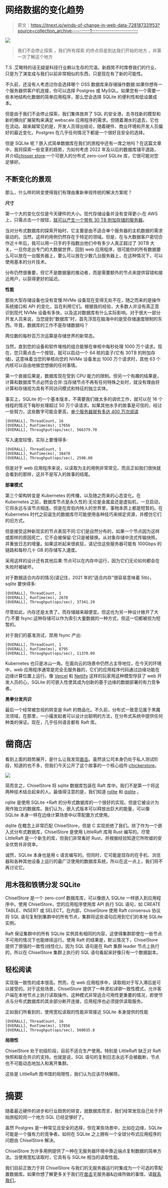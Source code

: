 # 网络数据的变化趋势

> 原文：<https://itnext.io/winds-of-change-in-web-data-728187331f53?source=collection_archive---------1----------------------->

![](img/d3bad58fec0f8143dd93af7ff21aacb1.png)

> 我们不会停止探索
> ，我们所有探索
> 的终点将是到达我们开始的地方
> ，并第一次了解这个地方

T.S .艾略特的话无疑是科技行业赖以生存的咒语。新趋势不时席卷我们的行业，只是为了演变成与我们以前非常相似的东西，只是现在有了新的可能性。

不久前，还没有人考虑过你会选择哪个 OSS 数据库来存储操作数据:如果你想有一个服务器供客户机连接，你可以选择 Postgres 或 MySQL。如果您有一个需要一些本地结构化数据的简单应用程序，那么您会选择 SQLite 的便利性和低设置成本。

但是由于我们不会停止探索，我们集体放弃了 SQL 的安全港，去寻找新的模型和新的横向扩展架构来满足 webscale 应用程序的需求。但随着潮水的退去，它也在流动。越来越常见的是，开发人员得出结论，随着硬件、商业环境和开发人员偏好的最近变化，Postgres 在几乎任何情况下都是一个很好且安全的选择。

但是 SQLite 呢？嵌入式简单数据库在我们的旅程中还有一席之地吗？在这篇文章中，我将探索一些变革的趋势，为如何考虑 2022 年及以后的数据库铺平道路，并介绍[chisser store](https://github.com/chiselstrike/chiselstore):一个可嵌入的分布式 zero-conf SQLite 库，它很可能对您足够好。

## 不断变化的景观

那么，什么样的转变使得我们有理由重新审视传统的解决方案呢？

**尺寸**

第一个大的变化仅仅是今天硬件的大小。现代存储设备并没有变得更小:在 AWS 上，只需点击一个按钮，[就可以产生一个带有 30 TB 附加存储的服务器](https://aws.amazon.com/ec2/instance-types/i4g/)。

当对分布式数据库的探索开始时，它主要是由不适合单个服务器的主机数据的需求驱动的。当然，这样的用例仍然存在于特定的领域。但是，在与大数据客户密切合作近十年后，我可以用一只手的手指数出他们中有多少人真正超过了 30TB 大关。一旦你走出专门的大数据世界，回到 web 应用程序，很可能你的所有数据要么可以放在一台服务器上，要么可以放在少数几台服务器上，在这种情况下，可以使用基本的分片技术。

分布仍然很重要，但它不是数据量的推动者，而是需要额外的节点来提供容错和接近用户，以获得更好的延迟。

**性能**

那些大型存储设备也没有变慢:NVMe 设备现在变得无处不在，随之而来的是操作系统接口和 API 的变化，旨在利用它们。根据我的经验，大多数人并没有真正意识到现代 NVMe 设备有多快，以及这对数据库有什么实际影响。对于很大一部分开发人员来说，当您提到“数据库”时，首先浮现在脑海中的是受存储速度限制的东西。毕竟，数据库的工作不是存储数据吗？

两位数的每秒百万次运算是存储世界的新常态。

当然，直到您的设备和软件堆栈的组合能够在单核中每秒处理 1000 万个请求。现在，您只需点击一个按钮，就可以启动一个 64 核的盒子(它有 30TB 的附加存储)，这意味着当您的单核向您的 NVMe 设备发出 1000 万个请求时，其他 63 个内核可以自由地做您想做的任何事情。

第一个直接后果是，数据库现在受到 CPU 能力的限制。但另一个有趣的结果是，计算和数据库节点必然会合并:当存储节点不再有任何特殊之处时，就没有理由将计算和存储视为具有不同访问模式和特征的独立实体。

事实上，SQLite 的一个基本版本，不需要我们做太多的调优工作，就可以在 16 个线程的情况下每秒处理超过 50 万个读请求。如果其他水手的故事是可信的，经过一些努力，这些数字可能会更高，[单个服务器就有多达 400 万次阅读](https://blog.expensify.com/2018/01/08/scaling-sqlite-to-4m-qps-on-a-single-server/)

```
[OVERALL], ThreadCount, 16
[OVERALL], RunTime(ms), 17656
[OVERALL], Throughput(ops/sec), 566379.70
```

写入速度较慢，实际上要慢得多:

```
[OVERALL], ThreadCount, 1
[OVERALL], RunTime(ms), 38478
[OVERALL], Throughput(ops/sec), 2598.88
```

但是对于 web 应用程序来说，以读取为主的用例非常常见，而且正如我们很快就会看到的那样，这并不是写入的故事的结尾。

**部署模式**

第三个架构转变是 Kubernetes 的传播，以及随之而来的心态变化。在 Kubernetes 之前，数据库节点是永久性的:无论是金属盒还是虚拟机，一旦启动，它将永远与该节点相连。但是在库伯内特人的世界里，事物本质上都是短暂的。在 Kubernetes 时代之前诞生的数据库尽可能使用各种技巧来绑定资源，并模仿它们的旧方式。

但是接受这种新现实的节点表现不同:它们是自然分布的，如果一个节点因为这样或那样的原因死亡，它不会被保留:它只是被替换。从对象存储中流式传输快照，并重放日志的增量。如果这听起来很疯狂，请记住这些服务器可能有 100Gbps 的链路和每秒几十 GB 的存储写入速度。

采用这样的设计还有其他后果:节点可以在内存中运行，因为它们无论如何都会在失败时被破坏。

对于数据适合内存的情况(请记住，2021 年的“适合内存”很容易意味着 5tb)，sqlite 要快得多:

```
[OVERALL], ThreadCount, 1
[OVERALL], RunTime(ms), 2678
[OVERALL], Throughput(ops/sec), 37341.29
```

尽管如此，内存还是太贵了，而存储越来越便宜。但这也为另一种设计敞开了大门:不要 fsync:这种存储可以作为索引大量数据的一种方式，但这一切都被视为短暂的。

对于我们的基准测试，禁用 fsync 产出:

```
[OVERALL], ThreadCount, 1
[OVERALL], RunTime(ms), 8795
[OVERALL], Throughput(ops/sec), 11370.09
```

Kubernetes 也只是冰山一角。在面向云的场景中仍然占主导地位，在今天的环境中，web 应用程序通常是完全无服务器的，它们的应用程序代码通过边缘功能在边缘计算位置上运行。像 [Vercel](https://vercel.com/) 和 [Netlify](http://www.netlify.com/) 这样的玩家用这种模型俘获了 web 开发人员的心，SQLite 的可嵌入性使其成为创新的基于边缘的数据部署的有力竞争者。

**黑拳分发共识**

最后一个经常被忽视的转变是 Raft 的商品化。不久前，分布式一致意见属于黑魔法领域，在那里，一小撮发起者可以设计出聪明的方法，在分布式系统中提供任何种类的保证。现在，几乎任何语言都有 Raft 库。

# **凿商店**

看到上面的趋势展开，是什么让我发现[凿击](http://chiselstrike.com)。虽然该公司本身仍处于私人测试阶段，知道的也不多，但我们今天公开了这个故事的一个核心组件:[chickerstore](https://github.com/chiselstrike/chiselstore/)。

![](img/6b4b9ff835d38766ab9b780e51e2549b.png)

简而言之，ChiselStore 将 sqlite 数据库包装在 Raft 库中。我们不是第一个将这两种技术结合起来的人。最值得注意的是，我们知道 [rqlite](https://github.com/rqlite/rqlite) 和 [dqlite](https://dqlite.io/) 。

rqlite 是使用 SQLite +Raft 的分布式数据库的一个很好的实现。但是它被设计为用作独立的数据库。我们认为，嵌入式版本可以释放出巨大的能量，可以像 SQLite 本身一样在边缘计算场景中以零配置方式使用。

dqlite 在概念上非常匹配 ChiselStore，但是 C 实现拒绝了我们。除了作为一个嵌入式分布式数据库，ChiselStore 是使用 LittleRaft 库用 Rust 编写的。尽管 LittleRaft 是一个新生的库，但我们非常看好 Rust，并根据经验知道它所吹嘘的安全优势并非侥幸。

诚然，SQLite 本身也是用 c 语言编写的。但同时，它可能是现存的在手机、浏览器和各种其他设备上运行的最广泛使用的数据库系统，所以在这一点上，我们将不再讨论它。

## 用木筏和铁锈分发 SQLite

ChiselStore 是一个 zero-conf 数据库库，可以像嵌入 SQLite 一样嵌入到应用程序中。使用 ChiselStore，您的应用程序使用库 API 执行 SQL 语句，如 CREATE TABLE、INSERT 或 SELECT。在内部，ChiselStore 使用 Raft consensus 协议将 SQL 语句复制到集群中的所有节点，集群将这些语句应用到它们的本地 SQLite 实例。

Raft 保证集群中的所有 SQLite 实例具有相同的内容，这使得集群即使在一些节点不可用的情况下也能继续运行。使用 Raft 的结果是，默认情况下，ChiselStore 提供了很强的一致性(线性化)。因为 SQL 语句是在 Raft 集群 leader 节点上执行的，所以在 ChiselStore 集群上执行的 SQL 语句看起来好像只有一个数据副本。

## 轻松阅读

实现强一致性的成本很高。然而，在 web 应用程序中，读取相对于写入滞后是可以接受的。对于这些场景，ChiselStore 提供了一种*宽松读取*一致性模式，允许客户端在本地节点上执行读取操作。这种模式非常适合可用性更重要的情况，即使节点与分布式数据库的其余部分断开连接，应用程序也必须提供读取服务。

正如我们所看到的，使用宽松读取的性能非常接近 SQLite 本身提供的性能

```
[OVERALL], ThreadCount, 16
[OVERALL], RunTime(ms), 17856
[OVERALL], Throughput(ops/sec), 560035.8
```

**局限性**

ChiselStore 处于初级阶段，目前不适合生产使用。特别是 LittleRaft 缺乏对 Raft 快照和联合共识的支持。也就是说，SQL 语句的复制日志永远不会被截断，节点也不可能动态地加入和离开集群。

这些是 LittleRaft 图书馆的局限性，我们认为应该尽快解除。

# 摘要

随着最近硬件的进步和行业趋势的转变，就数据库而言，我们经常发现自己处于开始旅程的同一个地方:SQL 已经足够好了。

虽然 Postgres 是一种常见且安全的选择，但在某些场景中，比如在边缘，SQLite 可能是一个强有力的竞争者。如何在 SQLite 之上拥有一个全球分布式应用程序的问题由 ChiselStore 解决。

ChiselStore 为许多用例提供了一种在无服务器环境中靠近端点复制数据的简单方法。当使用宽松读取时，它具有与 SQLite 相当的读取性能。

我们目前正致力于将 ChiselStore 与我们的无服务器运行时集成为一个可选的零配置数据库。如果你想了解更多关于我们在[凿击](http://www.chiselstrike.com)无服务器&边缘所做的事情，请[联系我们](https://calendly.com/glaubercosta/chiselstrike-private-beta)。